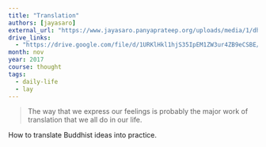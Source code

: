 ```yaml
---
title: "Translation"
authors: [jayasaro]
external_url: "https://www.jayasaro.panyaprateep.org/uploads/media/1/dhamma_talks/files/2560/2560.11.12%20Dhamma%20Talk%20at%20NDR%20Singapore.mp3"
drive_links:
  - "https://drive.google.com/file/d/1URKlHkl1hjS35IpEM1ZW3ur4ZB9eCSBE/view?usp=drivesdk"
month: nov
year: 2017
course: thought
tags:
  - daily-life
  - lay
---
```


> The way that we express our feelings is probably the major work of translation that we all do in our life.

How to translate Buddhist ideas into practice.
